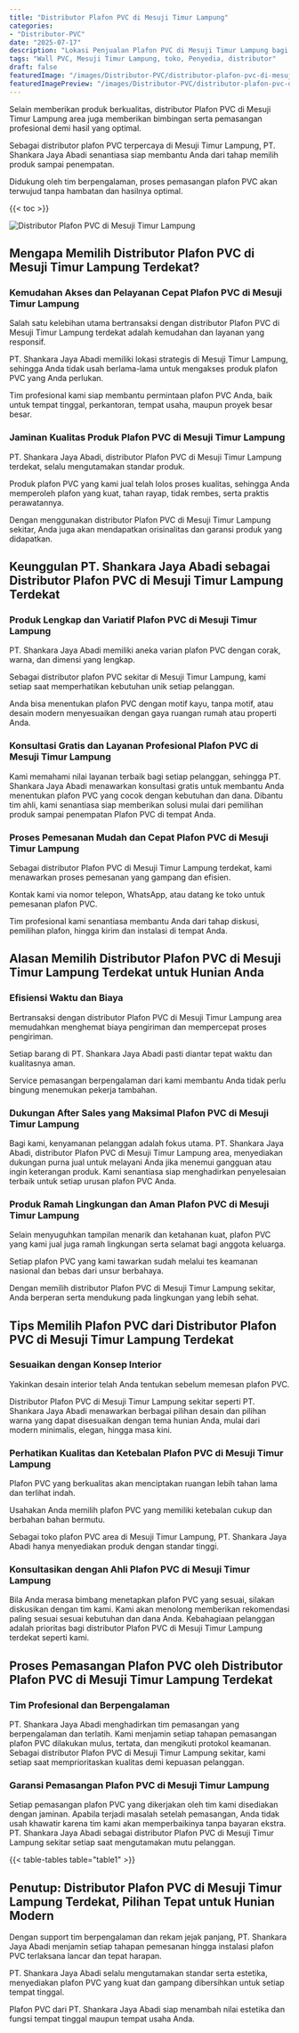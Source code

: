 ```yaml
---
title: "Distributor Plafon PVC di Mesuji Timur Lampung"
categories:
- "Distributor-PVC"
date: "2025-07-17"
description: "Lokasi Penjualan Plafon PVC di Mesuji Timur Lampung bagi tempat tinggal, office, dan ritel. Panel berkualitas, beragam motif, pilihan warna menarik, dengan servis instalasi dikerjakan oleh tim ahli serta garansi resmi!|Jasa distribusi Plafon PVC di Mesuji Timur Lampung bagi kebutuhan rumah, kantor, maupun ritel, dengan material berkualitas dan instalasi oleh teknisi ahli dan kepastian resmi.|Alternatif Plafon PVC di Mesuji Timur Lampung yang andal bagi hunian, office, serta toko, dengan produk unggulan dan instalasi ditangani oleh tim profesional dan jaminan resmi.|Distribusi Plafon PVC di Mesuji Timur Lampung untuk hunian, perkantoran, dan ritel, dengan material berkualitas dan instalasi oleh tenaga ahli ahli, lengkap dengan kepastian resmi.}"
tags: "Wall PVC, Mesuji Timur Lampung, toko, Penyedia, distributor"
draft: false
featuredImage: "/images/Distributor-PVC/distributor-plafon-pvc-di-mesuji-timur-lampung.png"
featuredImagePreview: "/images/Distributor-PVC/distributor-plafon-pvc-di-mesuji-timur-lampung.png"
---
```


Selain memberikan produk berkualitas, distributor Plafon PVC di Mesuji Timur Lampung area juga memberikan bimbingan serta pemasangan profesional demi hasil yang optimal.

Sebagai distributor plafon PVC terpercaya di Mesuji Timur Lampung, PT. Shankara Jaya Abadi senantiasa siap membantu Anda dari tahap memilih produk sampai penempatan.

Didukung oleh tim berpengalaman, proses pemasangan plafon PVC akan terwujud tanpa hambatan dan hasilnya optimal.

{{< toc >}}

![Distributor Plafon PVC di Mesuji Timur Lampung](/images/Distributor-PVC/Distributor-Plafon-PVC-di-Mesuji-Timur-Lampung.png)

## Mengapa Memilih Distributor Plafon PVC di Mesuji Timur Lampung Terdekat?

### Kemudahan Akses dan Pelayanan Cepat Plafon PVC di Mesuji Timur Lampung

Salah satu kelebihan utama bertransaksi dengan distributor Plafon PVC di Mesuji Timur Lampung terdekat adalah kemudahan dan layanan yang responsif.

PT. Shankara Jaya Abadi memiliki lokasi strategis di Mesuji Timur Lampung, sehingga Anda tidak usah berlama-lama untuk mengakses produk plafon PVC yang Anda perlukan.

Tim profesional kami siap membantu permintaan plafon PVC Anda, baik untuk tempat tinggal, perkantoran, tempat usaha, maupun proyek besar besar.

### Jaminan Kualitas Produk Plafon PVC di Mesuji Timur Lampung

PT. Shankara Jaya Abadi, distributor Plafon PVC di Mesuji Timur Lampung terdekat, selalu mengutamakan standar produk.

Produk plafon PVC yang kami jual telah lolos proses kualitas, sehingga Anda memperoleh plafon yang kuat, tahan rayap, tidak rembes, serta praktis perawatannya.

Dengan menggunakan distributor Plafon PVC di Mesuji Timur Lampung sekitar, Anda juga akan mendapatkan orisinalitas dan garansi produk yang didapatkan.

## Keunggulan PT. Shankara Jaya Abadi sebagai Distributor Plafon PVC di Mesuji Timur Lampung Terdekat

### Produk Lengkap dan Variatif Plafon PVC di Mesuji Timur Lampung

PT. Shankara Jaya Abadi memiliki aneka varian plafon PVC dengan corak, warna, dan dimensi yang lengkap.

Sebagai distributor plafon PVC sekitar di Mesuji Timur Lampung, kami setiap saat memperhatikan kebutuhan unik setiap pelanggan.

Anda bisa menentukan plafon PVC dengan motif kayu, tanpa motif, atau desain modern menyesuaikan dengan gaya ruangan rumah atau properti Anda.

### Konsultasi Gratis dan Layanan Profesional Plafon PVC di Mesuji Timur Lampung

Kami memahami nilai layanan terbaik bagi setiap pelanggan, sehingga PT. Shankara Jaya Abadi menawarkan konsultasi gratis untuk membantu Anda menentukan plafon PVC yang cocok dengan kebutuhan dan dana. Dibantu tim ahli, kami senantiasa siap memberikan solusi mulai dari pemilihan produk sampai penempatan Plafon PVC di tempat Anda.

### Proses Pemesanan Mudah dan Cepat Plafon PVC di Mesuji Timur Lampung

Sebagai distributor Plafon PVC di Mesuji Timur Lampung terdekat, kami menawarkan proses pemesanan yang gampang dan efisien.

Kontak kami via nomor telepon, WhatsApp, atau datang ke toko untuk pemesanan plafon PVC.

Tim profesional kami senantiasa membantu Anda dari tahap diskusi, pemilihan plafon, hingga kirim dan instalasi di tempat Anda.

## Alasan Memilih Distributor Plafon PVC di Mesuji Timur Lampung Terdekat untuk Hunian Anda

### Efisiensi Waktu dan Biaya

Bertransaksi dengan distributor Plafon PVC di Mesuji Timur Lampung area memudahkan menghemat biaya pengiriman dan mempercepat proses pengiriman.

Setiap barang di PT. Shankara Jaya Abadi pasti diantar tepat waktu dan kualitasnya aman.

Service pemasangan berpengalaman dari kami membantu Anda tidak perlu bingung menemukan pekerja tambahan.

### Dukungan After Sales yang Maksimal Plafon PVC di Mesuji Timur Lampung

Bagi kami, kenyamanan pelanggan adalah fokus utama. PT. Shankara Jaya Abadi, distributor Plafon PVC di Mesuji Timur Lampung area, menyediakan dukungan purna jual untuk melayani Anda jika menemui gangguan atau ingin keterangan produk. Kami senantiasa siap menghadirkan penyelesaian terbaik untuk setiap urusan plafon PVC Anda.

### Produk Ramah Lingkungan dan Aman Plafon PVC di Mesuji Timur Lampung

Selain menyuguhkan tampilan menarik dan ketahanan kuat, plafon PVC yang kami jual juga ramah lingkungan serta selamat bagi anggota keluarga.

Setiap plafon PVC yang kami tawarkan sudah melalui tes keamanan nasional dan bebas dari unsur berbahaya.

Dengan memilih distributor Plafon PVC di Mesuji Timur Lampung sekitar, Anda berperan serta mendukung pada lingkungan yang lebih sehat.

## Tips Memilih Plafon PVC dari Distributor Plafon PVC di Mesuji Timur Lampung Terdekat

### Sesuaikan dengan Konsep Interior

Yakinkan desain interior telah Anda tentukan sebelum memesan plafon PVC.

Distributor Plafon PVC di Mesuji Timur Lampung sekitar seperti PT. Shankara Jaya Abadi menawarkan berbagai pilihan desain dan pilihan warna yang dapat disesuaikan dengan tema hunian Anda, mulai dari modern minimalis, elegan, hingga masa kini.

### Perhatikan Kualitas dan Ketebalan Plafon PVC di Mesuji Timur Lampung

Plafon PVC yang berkualitas akan menciptakan ruangan lebih tahan lama dan terlihat indah.

Usahakan Anda memilih plafon PVC yang memiliki ketebalan cukup dan berbahan bahan bermutu.

Sebagai toko plafon PVC area di Mesuji Timur Lampung, PT. Shankara Jaya Abadi hanya menyediakan produk dengan standar tinggi.

### Konsultasikan dengan Ahli Plafon PVC di Mesuji Timur Lampung

Bila Anda merasa bimbang menetapkan plafon PVC yang sesuai, silakan diskusikan dengan tim kami. Kami akan menolong memberikan rekomendasi paling sesuai sesuai kebutuhan dan dana Anda. Kebahagiaan pelanggan adalah prioritas bagi distributor Plafon PVC di Mesuji Timur Lampung terdekat seperti kami.

## Proses Pemasangan Plafon PVC oleh Distributor Plafon PVC di Mesuji Timur Lampung Terdekat

### Tim Profesional dan Berpengalaman

PT. Shankara Jaya Abadi menghadirkan tim pemasangan yang berpengalaman dan terlatih. Kami menjamin setiap tahapan pemasangan plafon PVC dilakukan mulus, tertata, dan mengikuti protokol keamanan. Sebagai distributor Plafon PVC di Mesuji Timur Lampung sekitar, kami setiap saat memprioritaskan kualitas demi kepuasan pelanggan.

### Garansi Pemasangan Plafon PVC di Mesuji Timur Lampung

Setiap pemasangan plafon PVC yang dikerjakan oleh tim kami disediakan dengan jaminan. Apabila terjadi masalah setelah pemasangan, Anda tidak usah khawatir karena tim kami akan memperbaikinya tanpa bayaran ekstra. PT. Shankara Jaya Abadi sebagai distributor Plafon PVC di Mesuji Timur Lampung sekitar setiap saat mengutamakan mutu pelanggan.

{{< table-tables table="table1" >}}

## Penutup: Distributor Plafon PVC di Mesuji Timur Lampung Terdekat, Pilihan Tepat untuk Hunian Modern

Dengan support tim berpengalaman dan rekam jejak panjang, PT. Shankara Jaya Abadi menjamin setiap tahapan pemesanan hingga instalasi plafon PVC terlaksana lancar dan tepat harapan.

PT. Shankara Jaya Abadi selalu mengutamakan standar serta estetika, menyediakan plafon PVC yang kuat dan gampang dibersihkan untuk setiap tempat tinggal.

Plafon PVC dari PT. Shankara Jaya Abadi siap menambah nilai estetika dan fungsi tempat tinggal maupun tempat usaha Anda.
